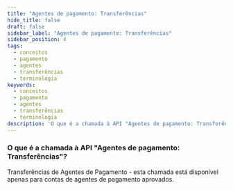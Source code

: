 ```yaml
---
title: "Agentes de pagamento: Transferências"
hide_title: false
draft: false
sidebar_label: "Agentes de pagamento: Transferências"
sidebar_position: 4
tags:
  - conceitos
  - pagamento
  - agentes
  - transferências
  - terminologia
keywords:
  - conceitos
  - pagamento
  - agentes
  - transferências
  - terminologia
description: 'O que é a chamada à API "Agentes de pagamento: Transferências"?'
---
```


### O que é a chamada à API "Agentes de pagamento: Transferências"?

Transferências de Agentes de Pagamento - esta chamada está disponível apenas para contas de agentes de pagamento aprovados.
